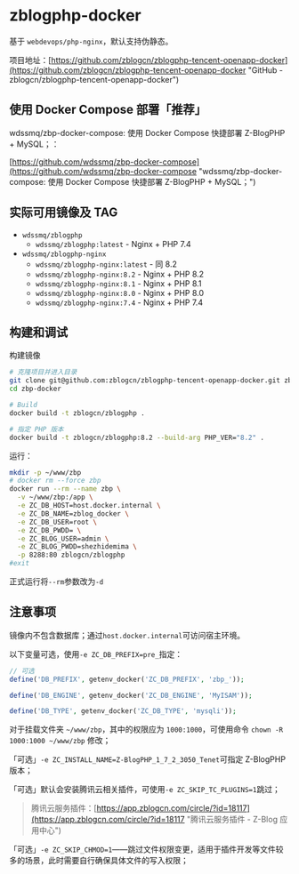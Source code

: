 # zblogphp-docker

基于 `webdevops/php-nginx`，默认支持伪静态。

项目地址：[https://github.com/zblogcn/zblogphp-tencent-openapp-docker](https://github.com/zblogcn/zblogphp-tencent-openapp-docker "GitHub - zblogcn/zblogphp-tencent-openapp-docker")

## 使用 Docker Compose 部署「推荐」

wdssmq/zbp-docker-compose: 使用 Docker Compose 快捷部署 Z-BlogPHP + MySQL；：

[https://github.com/wdssmq/zbp-docker-compose](https://github.com/wdssmq/zbp-docker-compose "wdssmq/zbp-docker-compose: 使用 Docker Compose 快捷部署 Z-BlogPHP + MySQL；")

## 实际可用镜像及 TAG

- `wdssmq/zblogphp`
    - `wdssmq/zblogphp:latest` - Nginx + PHP 7.4
- `wdssmq/zblogphp-nginx`
    - `wdssmq/zblogphp-nginx:latest` - 同 8.2
    - `wdssmq/zblogphp-nginx:8.2`    - Nginx + PHP 8.2
    - `wdssmq/zblogphp-nginx:8.1`    - Nginx + PHP 8.1
    - `wdssmq/zblogphp-nginx:8.0`    - Nginx + PHP 8.0
    - `wdssmq/zblogphp-nginx:7.4`    - Nginx + PHP 7.4

## 构建和调试

构建镜像

```bash
# 克隆项目并进入目录
git clone git@github.com:zblogcn/zblogphp-tencent-openapp-docker.git zbp-docker
cd zbp-docker

# Build
docker build -t zblogcn/zblogphp .

# 指定 PHP 版本
docker build -t zblogcn/zblogphp:8.2 --build-arg PHP_VER="8.2" .

```
运行：

```bash
mkdir -p ~/www/zbp
# docker rm --force zbp
docker run --rm --name zbp \
  -v ~/www/zbp:/app \
  -e ZC_DB_HOST=host.docker.internal \
  -e ZC_DB_NAME=zblog_docker \
  -e ZC_DB_USER=root \
  -e ZC_DB_PWDD= \
  -e ZC_BLOG_USER=admin \
  -e ZC_BLOG_PWDD=shezhidemima \
  -p 8288:80 zblogcn/zblogphp
#exit
```
正式运行将`--rm`参数改为`-d`

## 注意事项

镜像内不包含数据库；通过`host.docker.internal`可访问宿主环境。

以下变量可选，使用`-e ZC_DB_PREFIX=pre_`指定：

```php
// 可选
define('DB_PREFIX', getenv_docker('ZC_DB_PREFIX', 'zbp_'));

define('DB_ENGINE', getenv_docker('ZC_DB_ENGINE', 'MyISAM'));

define('DB_TYPE', getenv_docker('ZC_DB_TYPE', 'mysqli'));

```

对于挂载文件夹 `~/www/zbp`，其中的权限应为 `1000:1000`，可使用命令 `chown -R 1000:1000 ~/www/zbp` 修改；

「可选」`-e ZC_INSTALL_NAME=Z-BlogPHP_1_7_2_3050_Tenet`可指定 Z-BlogPHP 版本；

「可选」默认会安装腾讯云相关插件，可使用`-e ZC_SKIP_TC_PLUGINS=1`跳过；

> 腾讯云服务插件：[https://app.zblogcn.com/circle/?id=18117](https://app.zblogcn.com/circle/?id=18117 "腾讯云服务插件 - Z-Blog 应用中心")

「可选」`-e ZC_SKIP_CHMOD=1`——跳过文件权限变更，适用于插件开发等文件较多的场景，此时需要自行确保具体文件的写入权限；


